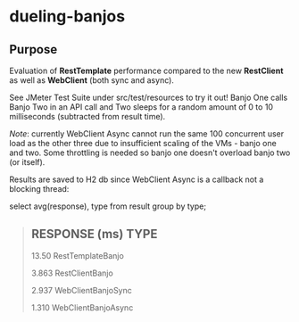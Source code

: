 # dueling-banjos

## Purpose

Evaluation of **RestTemplate** performance compared to the new **RestClient** as well as **WebClient** (both sync and async).

See JMeter Test Suite under src/test/resources to try it out!  Banjo One calls Banjo Two in an API call and Two sleeps for a random amount of 0 to 10 milliseconds (subtracted from result time).

_Note_: currently WebClient Async cannot run the same 100 concurrent user load as the other three due to insufficient scaling of the VMs - banjo one and two.  Some throttling is needed so banjo one doesn't overload banjo two (or itself).

Results are saved to H2 db since WebClient Async is a callback not a blocking thread:

select avg(response), type from result group by type;

> RESPONSE (ms)  	TYPE
> --------------------------------- 
> 13.50	          RestTemplateBanjo
> 
> 3.863	          RestClientBanjo
> 
> 2.937          	WebClientBanjoSync
> 
> 1.310	          WebClientBanjoAsync
> 

